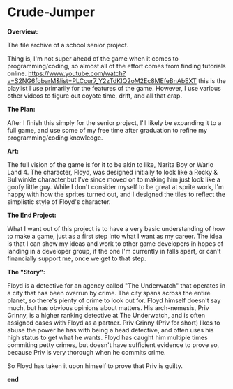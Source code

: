 # Crude-Jumper

  **Overview:**
  
The file archive of a school senior project.

Thing is, I'm not super ahead of the game when it comes to programming/coding, so almost all of the effort comes from finding tutorials online. 
https://www.youtube.com/watch?v=S2NG6fobarM&list=PLCcur7_Y2zTdKIQ2oM2Ec8MEfeBnAbEXT
this is the playlist I use primarily for the features of the game. However, I use various other videos to figure out coyote time, drift, and all that crap.


  **The Plan:**
  
After I finish this simply for the senior project, I'll likely be expanding it to a full game, and use some of my free time after graduation to refine my programming/coding knowledge.


  **Art:**
  
The full vision of the game is for it to be akin to like, Narita Boy or Wario Land 4.
The character, Floyd, was designed initially to look like a Rocky & Bullwinkle character,but I've since moved on to making him just look like a goofy little guy.
While I don't consider myself to be great at sprite work, I'm happy with how the sprites turned out, and I designed the tiles to reflect the simplistic style of Floyd's character.


  **The End Project:**
  
What I want out of this project is to have a very basic understanding of how to make a game, just as a first step into what I want as my career. 
The idea is that I can show my ideas and work to other game developers in hopes of landing in a developer group, if the one I'm currently in falls apart, or can't financially support me, once we get to that step.


  **The "Story":**
  
Floyd is a detective for an agency called "The Underwatch" that operates in a city that has been overrun by crime.
The city spans across the entire planet, so there's plenty of crime to look out for. 
Floyd himself doesn't say much, but has obvious opinions about matters.
His arch-nemesis, Priv Grinny, is a higher ranking detective at The Underwatch, and is often assigned cases with Floyd as a partner.
Priv Grinny (Priv for short) likes to abuse the power he has with being a head detective, and often uses his high status to get what he wants.
Floyd has caught him multiple times commiting petty crimes, but doesn't have sufficient evidence to prove so, because Priv is very thorough when he commits crime.

So Floyd has taken it upon himself to prove that Priv is guilty.

  **end**
